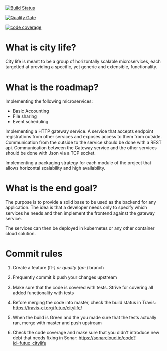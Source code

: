 
[![Build Status](https://travis-ci.org/lucid-mist/citylife.svg?branch=master)](https://travis-ci.org/futuo/citylife)

[![Quality Gate](https://sonarcloud.io/api/project_badges/measure?project=futuo_citylife&metric=alert_status)](https://sonarcloud.io/dashboard?id=futuo_citylife)

[![code coverage](https://sonarcloud.io/api/project_badges/measure?project=futuo_citylife&metric=coverage)](https://sonarcloud.io/dashboard?id=futuo_citylife)



# What is city life?

City life is meant to be a group of horizontally scalable microservices, each targetted at providing a specific, yet generic and extensible, functionality.

# What is the roadmap?

Implementing the following microservices:
* Basic Accounting
* File sharing
* Event scheduling

Implementing a HTTP gateway service. A service that accepts endpoint registrations from other services and exposes access to them from outside. Communication from the outside to the service should be done with a REST api. Communication between the Gateway service and the other services should be done with Json via a TCP socket.

Implementing a packaging strategy for each module of the project that allows horizontal scalability and high availability.

# What is the end goal?

The purpose is to provide a solid base to be used as the backend for any application. The idea is that a developer needs only to specify which services he needs and then implement the frontend against the gateway service.

The services can then be deployed in kubernetes or any other container cloud solution.

# Commit rules

1. Create a feature (ft-*) or quality (qa-*) branch

2. Frequently commit & push your changes upstream

3. Make sure that the code is covered with tests. Strive for covering all added functionality with tests

4. Before merging the code into master, check the build status in Travis: https://travis-ci.org/futuo/citylife/

5. When the build is Green and the you made sure that the tests actually ran, merge with master and push upstream

6. Check the code coverage and make sure that you didn't introduce new debt that needs fixing in Sonar: https://sonarcloud.io/code?id=futuo_citylife

